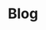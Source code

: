 ---
layout: list
type: category
title: Blog
slug: blog
menu: true
order: 2
description: >
  What I've experienced
---